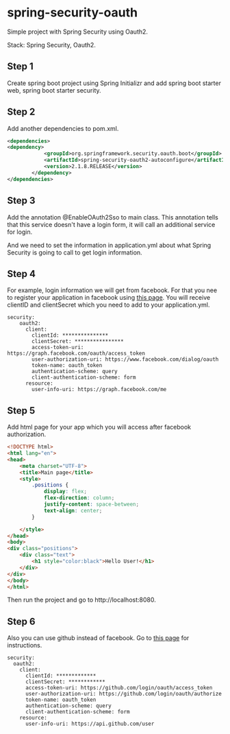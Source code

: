# spring-security-oauth
Simple project with Spring Security using Oauth2.

Stack: Spring Security, Oauth2.

## Step 1
Create spring boot project using Spring Initializr and add spring boot starter web, spring boot starter security.

## Step 2
Add another dependencies to pom.xml.
```xml
<dependencies>
<dependency>
            <groupId>org.springframework.security.oauth.boot</groupId>
            <artifactId>spring-security-oauth2-autoconfigure</artifactId>
            <version>2.1.8.RELEASE</version>
        </dependency>
</dependencies>
```
## Step 3
Add the annotation @EnableOAuth2Sso to main class.
This annotation tells that this service doesn't have a login form, it will call an additional service for login.

And we need to set the information in application.yml about what 
Spring Security is going to call to get login information.

## Step 4
For example, login information we will get from facebook.
For that you nee to register your application in facebook using [this page](https://developers.facebook.com/).
You will receive clientID and clientSecret which you need to add to your application.yml.
```
security:
    oauth2:
      client:
        clientId: ***************
        clientSecret: ****************
        access-token-uri: https://graph.facebook.com/oauth/access_token
        user-authorization-uri: https://www.facebook.com/dialog/oauth
        token-name: oauth_token
        authentication-scheme: query
        client-authentication-scheme: form
      resource:
        user-info-uri: https://graph.facebook.com/me

```

## Step 5
Add html page for your app which you will access after facebook authorization.
```html
<!DOCTYPE html>
<html lang="en">
<head>
    <meta charset="UTF-8">
    <title>Main page</title>
    <style>
        .positions {
            display: flex;
            flex-direction: column;
            justify-content: space-between;
            text-align: center;
        }

    </style>
</head>
<body>
<div class="positions">
    <div class="text">
        <h1 style="color:black">Hello User!</h1>
    </div>
</div>
</body>
</html>
```
Then run the project and go to http://localhost:8080.

## Step 6
Also you can use github instead of facebook. Go to 
[this page](https://docs.github.com/en/developers/apps/creating-a-github-app) for instructions.
```
security:
  oauth2:
    client:
      clientId: *************
      clientSecret: ************
      access-token-uri: https://github.com/login/oauth/access_token
      user-authorization-uri: https://github.com/login/oauth/authorize
      token-name: oauth_token
      authentication-scheme: query
      client-authentication-scheme: form
    resource:
      user-info-uri: https://api.github.com/user
```